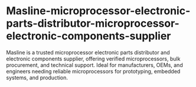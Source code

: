 # Masline-microprocessor-electronic-parts-distributor-microprocessor-electronic-components-supplier
Masline is a trusted microprocessor electronic parts distributor and electronic components supplier, offering verified microprocessors, bulk procurement, and technical support. Ideal for manufacturers, OEMs, and engineers needing reliable microprocessors for prototyping, embedded systems, and production.
